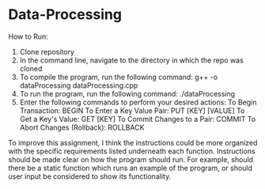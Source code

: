 # Data-Processing

How to Run:

1. Clone repository
2. In the command line, navigate to the directory in which the repo was cloned
3. To compile the program, run the following command: g++ -o dataProcessing dataProcessing.cpp
4. To run the program, run the following command: ./dataProcessing
5. Enter the following commands to perform your desired actions:
     To Begin Transaction: BEGIN
     To Enter a Key Value Pair: PUT [KEY] [VALUE]
     To Get a Key's Value: GET [KEY]
     To Commit Changes to a Pair: COMMIT
     To Abort Changes (Rollback): ROLLBACK

To improve this assignment, I think the instructions could be more organized with the specific requirements listed underneath each function. Instructions should be made clear on how the program should run. For example, should there be a static function which runs an example of the program, or should user input be considered to show its functionality. 
